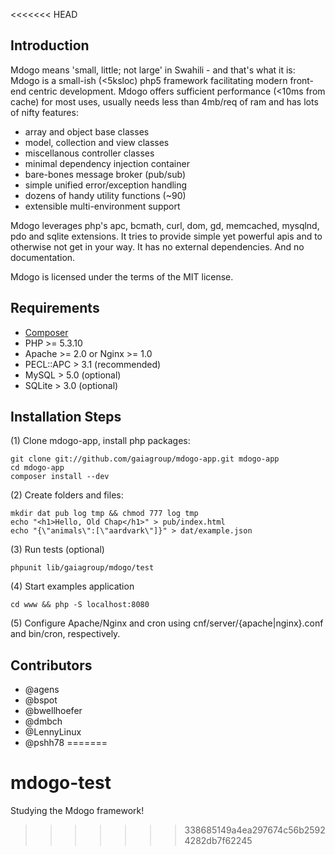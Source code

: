 <<<<<<< HEAD
## Introduction

Mdogo means 'small, little; not large' in Swahili - and that's what it is:
Mdogo is a small-ish (<5ksloc) php5 framework facilitating modern front-end
centric development. Mdogo offers sufficient performance (<10ms from cache)
for most uses, usually needs less than 4mb/req of ram and has lots of nifty
features:

- array and object base classes
- model, collection and view classes
- miscellanous controller classes
- minimal dependency injection container
- bare-bones message broker (pub/sub)
- simple unified error/exception handling
- dozens of handy utility functions (~90)
- extensible multi-environment support

Mdogo leverages php's apc, bcmath, curl, dom, gd, memcached, mysqlnd, pdo and
sqlite extensions. It tries to provide simple yet powerful apis and to otherwise
not get in your way. It has no external dependencies. And no documentation.

Mdogo is licensed under the terms of the MIT license.


## Requirements
- [Composer](http://getcomposer.org/)
- PHP >= 5.3.10
- Apache >= 2.0 or Nginx >= 1.0
- PECL::APC > 3.1 (recommended)
- MySQL > 5.0 (optional)
- SQLite > 3.0 (optional)


## Installation Steps

(1) Clone mdogo-app, install php packages:

```
git clone git://github.com/gaiagroup/mdogo-app.git mdogo-app
cd mdogo-app
composer install --dev
```

(2) Create folders and files:

```
mkdir dat pub log tmp && chmod 777 log tmp
echo "<h1>Hello, Old Chap</h1>" > pub/index.html
echo "{\"animals\":[\"aardvark\"]}" > dat/example.json
```

(3) Run tests (optional)

```
phpunit lib/gaiagroup/mdogo/test
````

(4) Start examples application

```
cd www && php -S localhost:8080
```

(5) Configure Apache/Nginx and cron using cnf/server/{apache|nginx}.conf and
bin/cron, respectively.


## Contributors
- @agens
- @bspot
- @bwellhoefer
- @dmbch
- @LennyLinux
- @pshh78
=======
# mdogo-test
Studying the Mdogo framework!
>>>>>>> 338685149a4ea297674c56b25924282db7f62245
